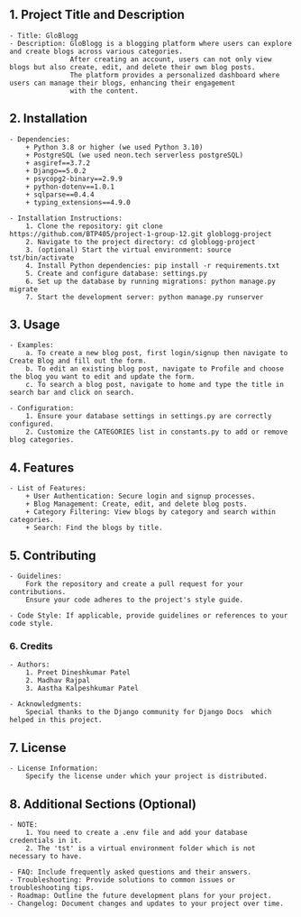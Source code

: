 ## 1. Project Title and Description
    - Title: GloBlogg
    - Description: GloBlogg is a blogging platform where users can explore and create blogs across various categories. 
                   After creating an account, users can not only view blogs but also create, edit, and delete their own blog posts. 
                   The platform provides a personalized dashboard where users can manage their blogs, enhancing their engagement
                   with the content.

## 2. Installation
    - Dependencies: 
        + Python 3.8 or higher (we used Python 3.10)
        + PostgreSQL (we used neon.tech serverless postgreSQL)
        + asgiref==3.7.2
        + Django==5.0.2
        + psycopg2-binary==2.9.9
        + python-dotenv==1.0.1
        + sqlparse==0.4.4
        + typing_extensions==4.9.0

    - Installation Instructions: 
        1. Clone the repository: git clone https://github.com/BTP405/project-1-group-12.git globlogg-project
        2. Navigate to the project directory: cd globlogg-project
        3. (optional) Start the virtual environment: source tst/bin/activate 
        4. Install Python dependencies: pip install -r requirements.txt
        5. Create and configure database: settings.py
        6. Set up the database by running migrations: python manage.py migrate
        7. Start the development server: python manage.py runserver
        
## 3. Usage
    - Examples: 
        a. To create a new blog post, first login/signup then navigate to Create Blog and fill out the form.
        b. To edit an existing blog post, navigate to Profile and choose the blog you want to edit and update the form.
        c. To search a blog post, navigate to home and type the title in search bar and click on search.

    - Configuration: 
        1. Ensure your database settings in settings.py are correctly configured.
        2. Customize the CATEGORIES list in constants.py to add or remove blog categories.

## 4. Features
    - List of Features: 
        + User Authentication: Secure login and signup processes.
        + Blog Management: Create, edit, and delete blog posts.
        + Category Filtering: View blogs by category and search within categories.
        + Search: Find the blogs by title.

## 5. Contributing
    - Guidelines: 
        Fork the repository and create a pull request for your contributions.
        Ensure your code adheres to the project's style guide.

    - Code Style: If applicable, provide guidelines or references to your code style.

### 6. Credits

    - Authors: 
        1. Preet Dineshkumar Patel
        2. Madhav Rajpal
        3. Aastha Kalpeshkumar Patel

    - Acknowledgments: 
        Special thanks to the Django community for Django Docs  which helped in this project.


## 7. License
    - License Information:
        Specify the license under which your project is distributed.
    
## 8. Additional Sections (Optional)
    - NOTE:
        1. You need to create a .env file and add your database credentials in it.
        2. The 'tst' is a virtual environment folder which is not necessary to have.

    - FAQ: Include frequently asked questions and their answers.
    - Troubleshooting: Provide solutions to common issues or troubleshooting tips.
    - Roadmap: Outline the future development plans for your project.
    - Changelog: Document changes and updates to your project over time.

